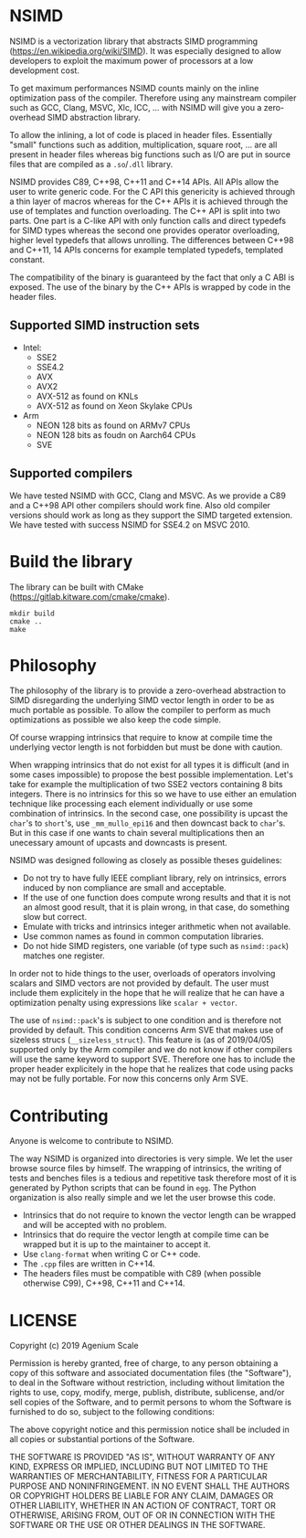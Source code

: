 NSIMD
=====

NSIMD is a vectorization library that abstracts SIMD programming
(<https://en.wikipedia.org/wiki/SIMD>). It was especially designed to allow
developers to exploit the maximum power of processors at a low development
cost.

To get maximum performances NSIMD counts mainly on the inline optimization pass
of the compiler. Therefore using any mainstream compiler such as GCC, Clang,
MSVC, Xlc, ICC, … with NSIMD will give you a zero-overhead SIMD abstraction
library.

To allow the inlining, a lot of code is placed in header files. Essentially
"small" functions such as addition, multiplication, square root, … are all
present in header files whereas big functions such as I/O are put in source
files that are compiled as a `.so`/`.dll` library.

NSIMD provides C89, C++98, C++11 and C++14 APIs. All APIs allow the user to
write generic code. For the C API this genericity is achieved through a thin
layer of macros whereas for the C++ APIs it is achieved through the use of
templates and function overloading. The C++ API is split into two parts. One
part is a C-like API with only function calls and direct typedefs for SIMD
types whereas the second one provides operator overloading, higher level
typedefs that allows unrolling. The differences between C++98 and C++11, 14
APIs concerns for example templated typedefs, templated constant.

The compatibility of the binary is guaranteed by the fact that only a C ABI is
exposed. The use of the binary by the C++ APIs is wrapped by code in the
header files.

Supported SIMD instruction sets
-------------------------------

- Intel:
  + SSE2
  + SSE4.2
  + AVX
  + AVX2
  + AVX-512 as found on KNLs
  + AVX-512 as found on Xeon Skylake CPUs
- Arm
  + NEON 128 bits as found on ARMv7 CPUs
  + NEON 128 bits as foudn on Aarch64 CPUs
  + SVE

Supported compilers
-------------------

We have tested NSIMD with GCC, Clang and MSVC. As we provide a C89 and a C++98
API other compilers should work fine. Also old compiler versions should work as
long as they support the SIMD targeted extension. We have tested with success
NSIMD for SSE4.2 on MSVC 2010.

Build the library
=================

The library can be built with CMake (<https://gitlab.kitware.com/cmake/cmake>).

    mkdir build
    cmake ..
    make

Philosophy
==========

The philosophy of the library is to provide a zero-overhead abstraction to SIMD
disregarding the underlying SIMD vector length in order to be as much portable
as possible. To allow the compiler to perform as much optimizations as possible
we also keep the code simple.

Of course wrapping intrinsics that require to know at compile time the
underlying vector length is not forbidden but must be done with caution.

When wrapping intrinsics that do not exist for all types it is difficult (and
in some cases impossible) to propose the best possible implementation. Let's
take for example the multiplication of two SSE2 vectors containing 8 bits
integers. There is no intrinsics for this so we have to use either an emulation
technique like processing each element individually or use some combination of
intrinsics. In the second case, one possibility is upcast the `char`'s to
`short`'s, use `_mm_mullo_epi16` and then downcast back to `char`'s. But in
this case if one wants to chain several multiplications then an unecessary
amount of upcasts and downcasts is present.

NSIMD was designed following as closely as possible theses guidelines:

- Do not try to have fully IEEE compliant library, rely on intrinsics, errors
  induced by non compliance are small and acceptable.
- If the use of one function does compute wrong results and that it is not an
  almost good result, that it is plain wrong, in that case, do something slow
  but correct.
- Emulate with tricks and intrinsics integer arithmetic when not available.
- Use common names as found in common computation libraries.
- Do not hide SIMD registers, one variable (of type such as `nsimd::pack`)
  matches one register.

In order not to hide things to the user, overloads of operators involving scalars
and SIMD vectors are not provided by default. The user must include them
explicitely in the hope that he will realize that he can have a optimization
penalty using expressions like `scalar + vector`.

The use of `nsimd::pack`'s is subject to one condition and is therefore not
provided by default. This condition concerns Arm SVE that makes use of sizeless
strucs (`__sizeless_struct`). This feature is (as of 2019/04/05) supported only
by the Arm compiler and we do not know if other compilers will use the same
keyword to support SVE. Therefore one has to include the proper header
explicitely in the hope that he realizes that code using packs may not be
fully portable. For now this concerns only Arm SVE.

Contributing
============

Anyone is welcome to contribute to NSIMD.

The way NSIMD is organized into directories is very simple. We let the user
browse source files by himself. The wrapping of intrinsics, the writing of
tests and benches files is a tedious and repetitive task therefore most of it
is generated by Python scripts that can be found in `egg`. The Python
organization is also really simple and we let the user browse this code.

- Intrinsics that do not require to known the vector length can be wrapped and
  will be accepted with no problem.
- Intrinsics that do require the vector length at compile time can be wrapped
  but it is up to the maintainer to accept it.
- Use `clang-format` when writing C or C++ code.
- The `.cpp` files are written in C++14.
- The headers files must be compatible with C89 (when possible otherwise
  C99), C++98, C++11 and C++14.

LICENSE
=======

Copyright (c) 2019 Agenium Scale

Permission is hereby granted, free of charge, to any person obtaining a copy of
this software and associated documentation files (the "Software"), to deal in
the Software without restriction, including without limitation the rights to
use, copy, modify, merge, publish, distribute, sublicense, and/or sell copies
of the Software, and to permit persons to whom the Software is furnished to do
so, subject to the following conditions:

The above copyright notice and this permission notice shall be included in all
copies or substantial portions of the Software.

THE SOFTWARE IS PROVIDED "AS IS", WITHOUT WARRANTY OF ANY KIND, EXPRESS OR
IMPLIED, INCLUDING BUT NOT LIMITED TO THE WARRANTIES OF MERCHANTABILITY,
FITNESS FOR A PARTICULAR PURPOSE AND NONINFRINGEMENT. IN NO EVENT SHALL THE
AUTHORS OR COPYRIGHT HOLDERS BE LIABLE FOR ANY CLAIM, DAMAGES OR OTHER
LIABILITY, WHETHER IN AN ACTION OF CONTRACT, TORT OR OTHERWISE, ARISING FROM,
OUT OF OR IN CONNECTION WITH THE SOFTWARE OR THE USE OR OTHER DEALINGS IN THE
SOFTWARE.
